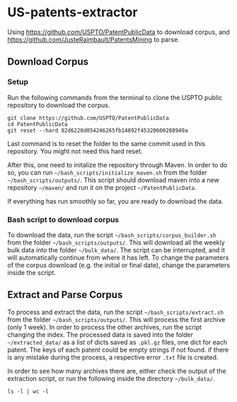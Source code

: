 # US-patents-extractor
Using https://github.com/USPTO/PatentPublicData to download corpus, and https://github.com/JusteRaimbault/PatentsMining to parse.

## Download Corpus
### Setup
Run the following commands from the terminal to clone the USPTO public repository to download the corpus.
```
git clone https://github.com/USPTO/PatentPublicData
cd PatentPublicData
git reset --hard 82d6220d054246265fb14892f45320600288949a
```
Last command is to reset the folder to the same commit used in this repository. You might not need this hard reset.

After this, one need to initalize the repository through Maven. In order to do so, you can run `~/bash_scripts/initialize_maven.sh` from the folder `~/bash_scripts/outputs/`.
This script should download maven into a new repository `~/maven/` and run it on the project `~/PatentPublicData`.

If everything has run smoothly so far, you are ready to download the data.

### Bash script to download corpus
To download the data, run the script `~/bash_scripts/corpus_builder.sh` from the folder `~/bash_scripts/outputs/`. This will download all the weekly bulk data into the folder `~/bulk_data/`.
The script can be interrupted, and it will automatically continue from where it has left.
To change the parameters of the corpus download (e.g. the initial or final date), change the parameters inside the script.

## Extract and Parse Corpus
To process and extract the data, run the script `~/bash_scripts/extract.sh` from the folder `~/bash_scripts/outputs/`. This will process the first archive (only 1 week). In order to process the other archives, run the script changing the index. The processed data is saved into the folder `~/extracted_data/` as a list of dicts saved as `.pkl.gz` files, one dict for each patent.
The keys of each patent could be empty strings if not found. if there is any mistake during the process, a respective error `.txt` file is created.

In order to see how many archives there are, either check the output of the extraction script, or run the following inside the directory `~/bulk_data/`.

```
ls -l | wc -l
```